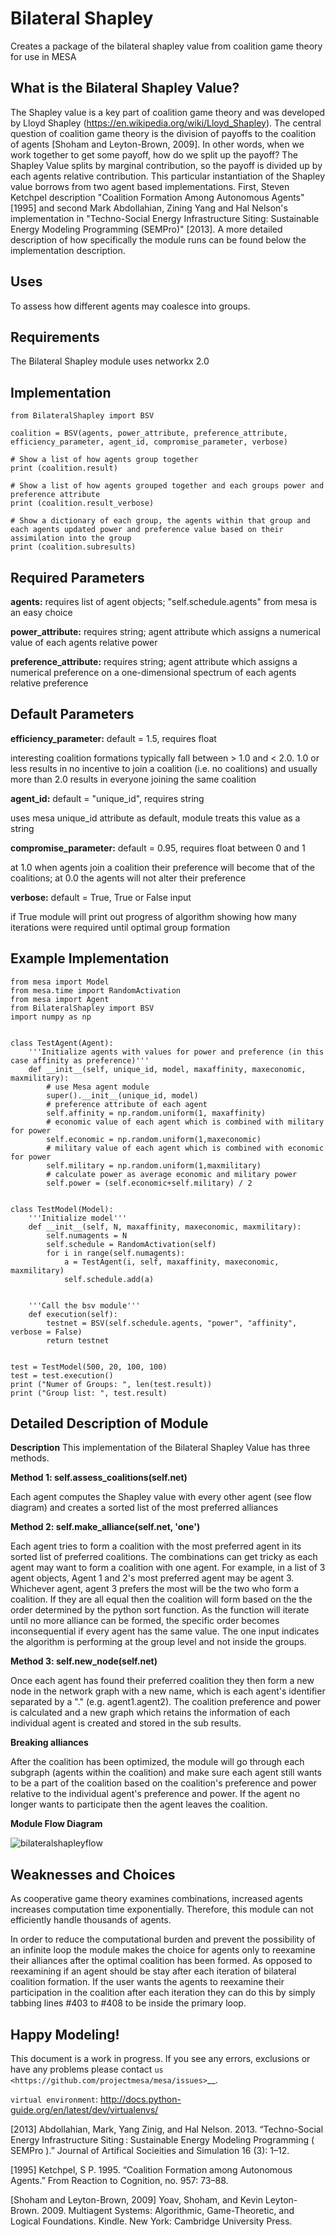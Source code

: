 # Bilateral Shapley
Creates a package of the bilateral shapley value from coalition game theory for use in MESA

## What is the Bilateral Shapley Value?

The Shapley value is a key part of coalition game theory and was developed by Lloyd Shapley (https://en.wikipedia.org/wiki/Lloyd_Shapley). The central question of coalition game theory is the division of payoffs to the coalition of agents [Shoham and Leyton-Brown, 2009]. In other words, when we work together to get some payoff, how do we split up the payoff? The Shapley Value splits by marginal contribution, so the payoff is divided up by each agents relative contribution. This particular instantiation of the Shapley value borrows from two agent based implementations. First, Steven Ketchpel description "Coalition Formation Among Autonomous Agents" [1995] and second Mark Abdollahian, Zining Yang and Hal Nelson's implementation in "Techno-Social Energy Infrastructure Siting: Sustainable Energy Modeling Programming (SEMPro)" [2013]. A more detailed description of how specifically the module runs can be found below the implementation description. 

## Uses

To assess how different agents may coalesce into groups. 

## Requirements

The Bilateral Shapley module uses networkx 2.0

## Implementation

    from BilateralShapley import BSV

    coalition = BSV(agents, power_attribute, preference_attribute, efficiency_parameter, agent_id, compromise_parameter, verbose)

    # Show a list of how agents group together
    print (coalition.result)

    # Show a list of how agents grouped together and each groups power and preference attribute
    print (coalition.result_verbose)

    # Show a dictionary of each group, the agents within that group and each agents updated power and preference value based on their assimilation into the group
    print (coalition.subresults)

## Required Parameters 

**agents:** requires list of agent objects; "self.schedule.agents" from mesa is an easy choice 

**power_attribute:** requires string; agent attribute which assigns a numerical value of each agents relative power

**preference_attribute:** requires string; agent attribute which assigns a numerical preference on a one-dimensional spectrum of each agents relative preference

## Default Parameters 

**efficiency_parameter:**  default = 1.5, requires float

interesting coalition formations typically fall between > 1.0 and < 2.0. 1.0 or less results in no incentive to join a coalition (i.e. no coalitions) and usually more than 2.0 results in everyone joining the same coalition

**agent_id:**  default = "unique_id", requires string

uses mesa unique_id attribute as default, module treats this value as a string

**compromise_parameter:** default = 0.95, requires float between 0 and 1

at 1.0 when agents join a coalition their preference will become that of the coalitions; at 0.0 the agents will not alter their preference

**verbose:**  default = True, True or False input

if True module will print out progress of algorithm showing how many iterations were required until optimal group formation

## Example Implementation

    from mesa import Model
    from mesa.time import RandomActivation
    from mesa import Agent
    from BilateralShapley import BSV
    import numpy as np


    class TestAgent(Agent):
        '''Initialize agents with values for power and preference (in this case affinity as preference)'''
        def __init__(self, unique_id, model, maxaffinity, maxeconomic, maxmilitary):
            # use Mesa agent module
            super().__init__(unique_id, model)
            # preference attribute of each agent
            self.affinity = np.random.uniform(1, maxaffinity)
            # economic value of each agent which is combined with military for power
            self.economic = np.random.uniform(1,maxeconomic)
            # military value of each agent which is combined with economic for power
            self.military = np.random.uniform(1,maxmilitary)
            # calculate power as average economic and military power
            self.power = (self.economic+self.military) / 2


    class TestModel(Model):
        '''Initialize model'''
        def __init__(self, N, maxaffinity, maxeconomic, maxmilitary):
            self.numagents = N
            self.schedule = RandomActivation(self)
            for i in range(self.numagents):
                a = TestAgent(i, self, maxaffinity, maxeconomic, maxmilitary)
                self.schedule.add(a)
                
        
        '''Call the bsv module'''        
        def execution(self):
            testnet = BSV(self.schedule.agents, "power", "affinity", verbose = False)
            return testnet    


    test = TestModel(500, 20, 100, 100)
    test = test.execution()
    print ("Numer of Groups: ", len(test.result))
    print ("Group list: ", test.result)


## Detailed Description of Module


**Description**
This implementation of the Bilateral Shapley Value has three methods. 

**Method 1: self.assess_coalitions(self.net)**

Each agent computes the Shapley value with every other agent (see flow diagram) and creates a sorted list of the most preferred alliances  

**Method 2: self.make_alliance(self.net, 'one')**

Each agent tries to form a coalition with the most preferred agent in its sorted list of preferred coalitions. The combinations can get tricky as each agent may want to form a coalition with one agent. For example, in a list of 3 agent objects, Agent 1 and 2's most preferred agent may be agent 3. Whichever agent, agent 3 prefers the most will be the two who form a coalition. If they are all equal then the coalition will form based on the the order determined by the python sort function. As the function will iterate until no more alliance can be formed, the specific order becomes inconsequential if every agent has the same value. The one input indicates the algorithm is performing at the group level and not inside the groups. 

**Method 3: self.new_node(self.net)**

Once each agent has found their preferred coalition they then form a new node in the network graph with a new name, which is each agent's identifier separated by a "." (e.g. agent1.agent2). The coalition preference and power is calculated and a new graph which retains the information of each individual agent is created and stored in the sub results. 

**Breaking alliances**

After the coalition has been optimized, the module will go through each subgraph (agents within the coalition) and make sure each agent still wants to be a part of the coalition based on the coalition's preference and power relative to the individual agent's preference and power. If the agent no longer wants to participate then the agent leaves the coalition.   

**Module Flow Diagram**

![bilateralshapleyflow](https://user-images.githubusercontent.com/22775448/35524085-d16ba7cc-04f6-11e8-801b-32569ec3594c.jpg)

            
## Weaknesses and Choices

As cooperative game theory examines combinations, increased agents increases computation time exponentially. Therefore, this module can not efficiently handle thousands of agents. 

In order to reduce the computational burden and prevent the possibility of an infinite loop the module makes the choice for agents only to reexamine their alliances after the optimal coalition has been formed. As opposed to reexamining if an agent should be stay after each iteration of bilateral coalition formation. If the user wants the agents to reexamine their participation in the coalition after each iteration they can do this by simply tabbing lines #403 to #408 to be inside the primary loop. 


## Happy Modeling!


This document is a work in progress. If you see any errors, exclusions
or have any problems please contact
`us <https://github.com/projectmesa/mesa/issues>`__.

``virtual environment``:
http://docs.python-guide.org/en/latest/dev/virtualenvs/

[2013] Abdollahian, Mark, Yang Zinig, and Hal Nelson. 2013. “Techno-Social Energy Infrastructure Siting : Sustainable Energy Modeling Programming ( SEMPro ).” Journal of Artifical Socieities and Simulation 16 (3): 1–12.

[1995] Ketchpel, S P. 1995. “Coalition Formation among Autonomous Agents.” From Reaction to Cognition, no. 957: 73–88.

[Shoham and Leyton-Brown, 2009] Yoav, Shoham, and Kevin Leyton-Brown. 2009. Multiagent Systems: Algorithmic, Game-Theoretic, and Logical Foundations. Kindle. New York: Cambridge University Press.


    
